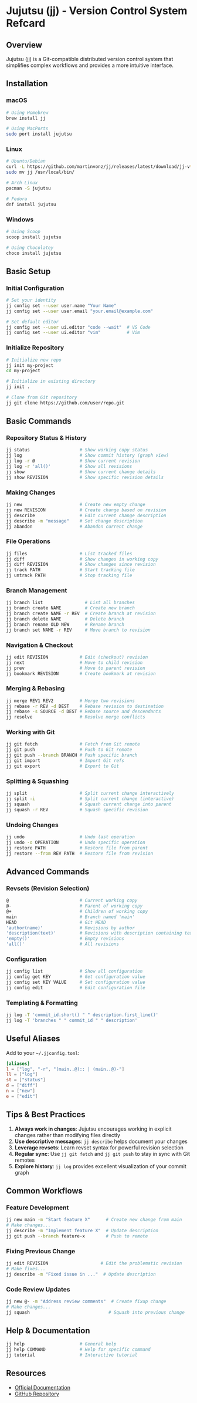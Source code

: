 # Jujutsu (jj) - Version Control System Refcard

## Overview
Jujutsu (jj) is a Git-compatible distributed version control system that simplifies complex workflows and provides a more intuitive interface.

## Installation

### macOS
```bash
# Using Homebrew
brew install jj

# Using MacPorts
sudo port install jujutsu
```

### Linux
```bash
# Ubuntu/Debian
curl -L https://github.com/martinvonz/jj/releases/latest/download/jj-v*-x86_64-unknown-linux-musl.tar.gz | tar xzv
sudo mv jj /usr/local/bin/

# Arch Linux
pacman -S jujutsu

# Fedora
dnf install jujutsu
```

### Windows
```powershell
# Using Scoop
scoop install jujutsu

# Using Chocolatey
choco install jujutsu
```

## Basic Setup

### Initial Configuration
```bash
# Set your identity
jj config set --user user.name "Your Name"
jj config set --user user.email "your.email@example.com"

# Set default editor
jj config set --user ui.editor "code --wait"  # VS Code
jj config set --user ui.editor "vim"          # Vim
```

### Initialize Repository
```bash
# Initialize new repo
jj init my-project
cd my-project

# Initialize in existing directory
jj init .

# Clone from Git repository
jj git clone https://github.com/user/repo.git
```

## Basic Commands

### Repository Status & History
```bash
jj status                   # Show working copy status
jj log                      # Show commit history (graph view)
jj log -r @                 # Show current revision
jj log -r 'all()'           # Show all revisions
jj show                     # Show current change details
jj show REVISION            # Show specific revision details
```

### Making Changes
```bash
jj new                      # Create new empty change
jj new REVISION             # Create change based on revision
jj describe                 # Edit current change description
jj describe -m "message"    # Set change description
jj abandon                  # Abandon current change
```

### File Operations
```bash
jj files                    # List tracked files
jj diff                     # Show changes in working copy
jj diff REVISION            # Show changes since revision
jj track PATH               # Start tracking file
jj untrack PATH             # Stop tracking file
```

### Branch Management
```bash
jj branch list                # List all branches
jj branch create NAME         # Create new branch
jj branch create NAME -r REV  # Create branch at revision
jj branch delete NAME         # Delete branch
jj branch rename OLD NEW      # Rename branch
jj branch set NAME -r REV     # Move branch to revision
```

### Navigation & Checkout
```bash
jj edit REVISION            # Edit (checkout) revision
jj next                     # Move to child revision
jj prev                     # Move to parent revision
jj bookmark REVISION        # Create bookmark at revision
```

### Merging & Rebasing
```bash
jj merge REV1 REV2          # Merge two revisions
jj rebase -r REV -d DEST    # Rebase revision to destination
jj rebase -s SOURCE -d DEST # Rebase source and descendants
jj resolve                  # Resolve merge conflicts
```

### Working with Git
```bash
jj git fetch                # Fetch from Git remote
jj git push                 # Push to Git remote
jj git push --branch BRANCH # Push specific branch
jj git import               # Import Git refs
jj git export               # Export to Git
```

### Splitting & Squashing
```bash
jj split                    # Split current change interactively
jj split -i                 # Split current change (interactive)
jj squash                   # Squash current change into parent
jj squash -r REV            # Squash specific revision
```

### Undoing Changes
```bash
jj undo                     # Undo last operation
jj undo -o OPERATION        # Undo specific operation
jj restore PATH             # Restore file from parent
jj restore --from REV PATH  # Restore file from revision
```

## Advanced Commands

### Revsets (Revision Selection)
```bash
@                           # Current working copy
@-                          # Parent of working copy
@+                          # Children of working copy
main                        # Branch named 'main'
HEAD                        # Git HEAD
'author(name)'              # Revisions by author
'description(text)'         # Revisions with description containing text
'empty()'                   # Empty revisions
'all()'                     # All revisions
```

### Configuration
```bash
jj config list              # Show all configuration
jj config get KEY           # Get configuration value
jj config set KEY VALUE     # Set configuration value
jj config edit              # Edit configuration file
```

### Templating & Formatting
```bash
jj log -T 'commit_id.short() " " description.first_line()'
jj log -T 'branches " " commit_id " " description'
```

## Useful Aliases

Add to your `~/.jjconfig.toml`:

```toml
[aliases]
l = ["log", "-r", "(main..@):: | (main..@)-"]
ll = ["log"]
st = ["status"]
d = ["diff"]
n = ["new"]
e = ["edit"]
```

## Tips & Best Practices

1. **Always work in changes**: Jujutsu encourages working in explicit changes rather than modifying files directly
2. **Use descriptive messages**: `jj describe` helps document your changes
3. **Leverage revsets**: Learn revset syntax for powerful revision selection
4. **Regular sync**: Use `jj git fetch` and `jj git push` to stay in sync with Git remotes
5. **Explore history**: `jj log` provides excellent visualization of your commit graph

## Common Workflows

### Feature Development
```bash
jj new main -m "Start feature X"      # Create new change from main
# Make changes...
jj describe -m "Implement feature X"  # Update description
jj git push --branch feature-x        # Push to remote
```

### Fixing Previous Change
```bash
jj edit REVISION                    # Edit the problematic revision
# Make fixes...
jj describe -m "Fixed issue in ..."  # Update description
```

### Code Review Updates
```bash
jj new @- -m "Address review comments"  # Create fixup change
# Make changes...
jj squash                              # Squash into previous change
```

## Help & Documentation

```bash
jj help                     # General help
jj help COMMAND             # Help for specific command
jj tutorial                 # Interactive tutorial
```

## Resources

- [Official Documentation](https://github.com/jj-vcs/jj)
- [GitHub Repository](https://github.com/jj-vcs/jj)
